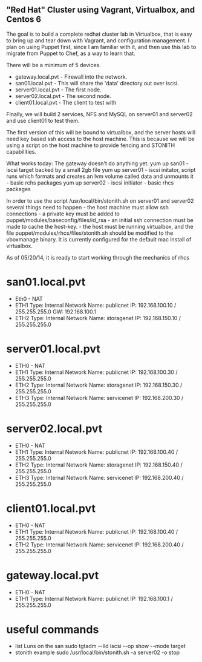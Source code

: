 "Red Hat" Cluster using Vagrant, Virtualbox, and Centos 6
---------------------------------------------------------

The goal is to build a complete redhat cluster lab in Virtualbox, that is easy to bring up and tear down with Vagrant, and configuration management.  I plan on using Puppet first, since I am familiar with it, and then use this lab to migrate from Puppet to Chef, as a way to learn that.

There will be a minimum of 5 devices.

 * gateway.local.pvt - Firewall into the network.
 * san01.local.pvt -  This will share the 'data' directory out over iscsi.
 * server01.local.pvt - The first node.
 * server02.local.pvt - The second node.
 * client01.local.pvt - The client to test with

Finally, we will build 2 services, NFS and MySQL on server01 and server02 and use client01 to test them.

The first version of this will be bound to virtualbox, and the server hosts will need key based ssh access to the host machine.  This is because we will be using a script on the host machine to provide fencing and STONITH capabilities.

What works today:
The gateway doesn't do anything yet.
yum up san01 - iscsi target backed by a small 2gb file
yum up server01 - iscsi initator, script runs which formats and creates an lvm volume called data and unmounts it
                - basic rchs packages
yum up server02 - iscsi initiator
                - basic rhcs packages

In order to use the script /usr/local/bin/stonith.sh on server01 and server02 several things need to happen
    - the host machine must allow ssh connections
    - a private key must be added to puppet/modules/baseconfig/files/id_rsa
    - an initial ssh connection must be made to cache the host-key.
    - the host must be running virtualbox, and the file puppet/modules/rhcs/files/stonith.sh 
      should be modified to the vboxmanage binary.  It is currently configured for the default mac install of virtualbox.

As of 05/20/14, it is ready to start working through the mechanics of rhcs


san01.local.pvt
===============
 * Eth0 - NAT
 * ETH1
    Type: Internal Network
    Name: publicnet
    IP: 192.168.100.10 / 255.255.255.0
    GW: 192.168.100.1
 * ETH2 
    Type: Internal Network
    Name: storagenet 
    IP: 192.168.150.10 / 255.255.255.0

server01.local.pvt
==================
 * ETH0 - NAT
 * ETH1 
    Type: Internal Network
    Name: publicnet 
    IP: 192.168.100.30 / 255.255.255.0
 * ETH2 
    Type: Internal Network
    Name: storagenet 
    IP: 192.168.150.30 / 255.255.255.0
 * ETH3 
    Type: Internal Network
    Name: servicenet 
    IP: 192.168.200.30 / 255.255.255.0

server02.local.pvt
==================
 * ETH0 - NAT
 * ETH1
    Type: Internal Network
    Name: publicnet 
    IP: 192.168.100.40 / 255.255.255.0
 * ETH2 
    Type: Internal Network
    Name: storagenet 
    IP: 192.168.150.40 / 255.255.255.0
 * ETH3 
    Type: Internal Network
    Name: servicenet 
    IP: 192.168.200.40 / 255.255.255.0

client01.local.pvt
==================
 * ETH0 - NAT
 * ETH1
    Type: Internal Network
    Name: publicnet 
    IP: 192.168.100.40 / 255.255.255.0
 * ETH2
    Type: Internal Network
    Name: servicenet 
    IP: 192.168.200.40 / 255.255.255.0

gateway.local.pvt
=================
 * ETH0 - NAT
 * ETH1 
    Type: Internal Network
    Name: publicnet
    IP: 192.168.100.1 / 255.255.255.0

useful commands
===============
 * list Luns on the san
     sudo  tgtadm --lld iscsi --op show --mode target
 * stonith example
     sudo /usr/local/bin/stonith.sh -a server02 -o stop

